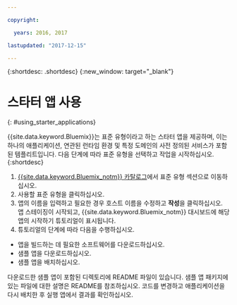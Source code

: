 ```yaml
---

copyright:

  years: 2016, 2017

lastupdated: "2017-12-15"

---
```


{:shortdesc: .shortdesc}
{:new_window: target="_blank"}


# 스타터 앱 사용
{: #using_starter_applications}

{{site.data.keyword.Bluemix}}는 표준 유형이라고 하는 스타터 앱을 제공하며, 이는 하나의 애플리케이션, 연관된 런타임 환경 및 특정 도메인의 사전 정의된 서비스가 포함된 템플리트입니다. 다음 단계에 따라 표준 유형을 선택하고 작업을 시작하십시오.
{:shortdesc}

1. [{{site.data.keyword.Bluemix_notm}} 카탈로그](https://console.{DomainName}/catalog/)에서
표준 유형 섹션으로 이동하십시오.
2. 사용할 표준 유형을 클릭하십시오.
3. 앱의 이름을 입력하고 필요한 경우 호스트 이름을 수정하고 **작성**을 클릭하십시오. 앱 스테이징이 시작되고, {{site.data.keyword.Bluemix_notm}} 대시보드에 해당 앱의 시작하기 튜토리얼이 표시됩니다.
4. 튜토리얼의 단계에 따라 다음을 수행하십시오.  
  * 앱을 빌드하는 데 필요한 소프트웨어를 다운로드하십시오.
  * 샘플 앱을 다운로드하십시오.
  * 샘플 앱을 배치하십시오.

다운로드한 샘플 앱이 포함된 디렉토리에 README 파일이 있습니다. 샘플 앱 패키지에 있는 파일에 대한 설명은 README를 참조하십시오. 코드를 변경하고 애플리케이션을 다시 배치한 후 실행 앱에서 결과를 확인하십시오.
